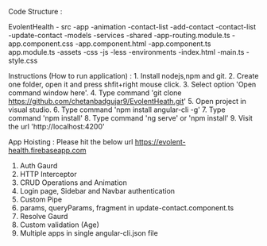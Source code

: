 
Code Structure :

EvolentHealth
    - src
        -app
            -animation
            -contact-list
                -add-contact
                -contact-list
                -update-contact
            -models
            -services
            -shared
            -app-routing.module.ts
            -app.component.css
            -app.component.html
            -app.component.ts
            app.module.ts
        -assets
            -css
            -js
            -less
        -environments
        -index.html
        -main.ts
        -style.css

Instructions (How to run application) : 
    1. Install nodejs,npm and git.
    2. Create one folder, open it and press shfit+right mouse click.
    3. Select option 'Open command window here'.
    4. Type command 'git clone  https://github.com/chetanbadgujar9/EvolentHeath.git'
    5. Open project in visual studio.
    6. Type command 'npm install angular-cli -g'
    7. Type command 'npm install'
    8. Type command 'ng serve' or 'npm install'
    9. Visit the url 'http://localhost:4200'

App Hoisting : 
Please hit the below url
https://evolent-health.firebaseapp.com


1. Auth Gaurd
2. HTTP Interceptor
3. CRUD Operations and Animation
4. Login page, Sidebar and Navbar authentication
5. Custom Pipe
6. params, queryParams, fragment in update-contact.component.ts
7. Resolve Gaurd
8. Custom validation (Age)
9. Multiple apps in single angular-cli.json file
